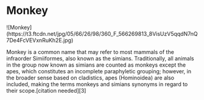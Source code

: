 <h1>Monkey</h1>
![Monkey](https://t3.ftcdn.net/jpg/05/66/26/98/360_F_566269813_8VisUzV5qqdN7nQ7De4FcVEVxnRuKh2E.jpg)
<p>Monkey is a common name that may refer to most mammals of the infraorder Simiiformes, also known as the simians. Traditionally, all animals in the group now known as simians are counted as monkeys except the apes, which constitutes an incomplete paraphyletic grouping; however, in the broader sense based on cladistics, apes (Hominoidea) are also included, making the terms monkeys and simians synonyms in regard to their scope.[citation needed][3]</p>